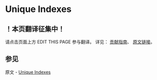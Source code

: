 # Unique Indexes

## ！本页翻译征集中！

请点击页面上方 EDIT THIS PAGE 参与翻译。
详见：
[贡献指南]( https://github.com/JinMuInfo/MongoDB-Manual-zh/blob/master/CONTRIBUTING.md )、
[原文链接](  https://docs.mongodb.com/manual/core/index-unique/  )。

## 参见

原文 - [Unique Indexes]( https://docs.mongodb.com/manual/core/index-unique/ )

